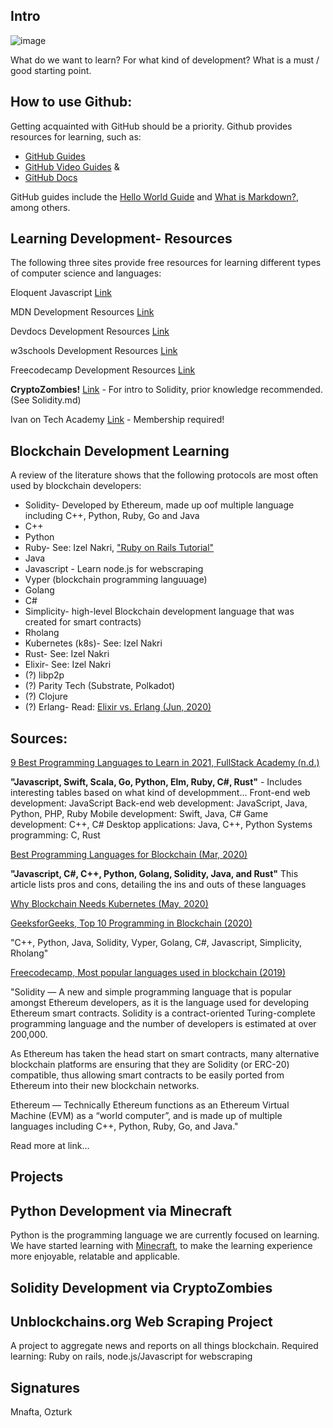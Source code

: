   
## Intro

![image](https://miro.medium.com/max/1240/1*dQb7Yc4jjfePaO2xnLDQyQ.jpeg)

What do we want to learn? For what kind of development? What is a must / good starting point.

## How to use Github:

Getting acquainted with GitHub should be a priority. Github provides resources for learning, such as:

- [GitHub Guides](https://guides.github.com/)
- [GitHub Video Guides](youtube.com/githubguides) &
- [GitHub Docs](https://docs.github.com/en)

GitHub guides include the [Hello World Guide](https://guides.github.com/activities/hello-world/) and [What is Markdown?](https://guides.github.com/features/mastering-markdown/), among others.

## Learning Development- Resources

The following three sites provide free resources for learning different types of computer science and languages:

Eloquent Javascript [Link](https://eloquentjavascript.net/)

MDN Development Resources [Link](https://developer.mozilla.org/en-US/)

Devdocs Development Resources [Link](https://devdocs.io/)

w3schools Development Resources [Link](https://www.w3schools.com/)

Freecodecamp Development Resources [Link](https://www.freecodecamp.org/)

**CryptoZombies!** [Link](https://cryptozombies.io/) - For intro to Solidity, prior knowledge recommended. (See Solidity.md)

Ivan on Tech Academy [Link](https://academy.ivanontech.com) - Membership required! 

## Blockchain Development Learning

A review of the literature shows that the following protocols are most often used by blockchain developers:

- Solidity- Developed by Ethereum, made up oof multiple language including C++, Python, Ruby, Go and Java
- C++
- Python
- Ruby- See: Izel Nakri, ["Ruby on Rails Tutorial"](https://www.railstutorial.org/book/beginning?fbclid=IwAR2GdRymBULgPeJYnRPKFyZT4eFcjJdHFUYpjzsFy-77J7G8Q6cGJOarxWs#cha-beginning)
- Java
- Javascript - Learn node.js for webscraping
- Vyper (blockchain programming languuage)
- Golang
- C#
- Simplicity- high-level Blockchain development language that was created for smart contracts)
- Rholang
- Kubernetes (k8s)- See: Izel Nakri
- Rust- See: Izel Nakri
- Elixir- See: Izel Nakri
- (?) libp2p
- (?) Parity Tech (Substrate, Polkadot)
- (?) Clojure 
- (?) Erlang- Read: [Elixir vs. Erlang (Jun, 2020)](https://medium.com/@devathon_/elixir-vs-erlang-2020-de0facb6cd92)

## Sources: 

[9 Best Programming Languages to Learn in 2021, FullStack Academy (n.d.)](https://www.fullstackacademy.com/blog/nine-best-programming-languages-to-learn)

**"Javascript, Swift, Scala, Go, Python, Elm, Ruby, C#, Rust"** - Includes interesting tables based on what kind of developmment...
Front-end web development: JavaScript
Back-end web development: JavaScript, Java, Python, PHP, Ruby
Mobile development: Swift, Java, C#
Game development: C++, C#
Desktop applications: Java, C++, Python
Systems programming: C, Rust

[Best Programming Languages for Blockchain (Mar, 2020)](https://dev.to/duomly/which-programming-language-is-the-best-for-blockchain-all)

**"Javascript, C#, C++, Python, Golang, Solidity, Java, and Rust"** 
This article lists pros and cons, detailing the ins and outs of these languages

[Why Blockchain Needs Kubernetes (May, 2020)](https://goteleport.com/blog/why-blockchain-needs-kubernetes/)

[GeeksforGeeks, Top 10 Programming in Blockchain (2020)](https://www.geeksforgeeks.org/top-10-programming-languages-for-blockchain-development/)

"C++, Python, Java, Solidity, Vyper, Golang, C#, Javascript, Simplicity, Rholang"

[Freecodecamp, Most popular languages used in blockchain (2019)](https://www.freecodecamp.org/news/the-most-popular-programming-languages-used-in-blockchain-development-5133a0a207dc/)

"Solidity — A new and simple programming language that is popular amongst Ethereum developers, as it is the language used for developing Ethereum smart contracts. Solidity is a contract-oriented Turing-complete programming language and the number of developers is estimated at over 200,000.

As Ethereum has taken the head start on smart contracts, many alternative blockchain platforms are ensuring that they are Solidity (or ERC-20) compatible, thus allowing smart contracts to be easily ported from Ethereum into their new blockchain networks.

Ethereum — Technically Ethereum functions as an Ethereum Virtual Machine (EVM) as a “world computer”, and is made up of multiple languages including C++, Python, Ruby, Go, and Java."

Read more at link...

## Projects 

## Python Development via Minecraft

Python is the programming language we are currently focused on learning. We have started learning with [Minecraft](https://emnafta.github.io/minecraft-python/), to make the learning experience more enjoyable, relatable and applicable.

## Solidity Development via CryptoZombies

## Unblockchains.org Web Scraping Project

A project to aggregate news and reports on all things blockchain. Required learning: Ruby on rails, node.js/Javascript for webscraping


## Signatures

Mnafta, Ozturk